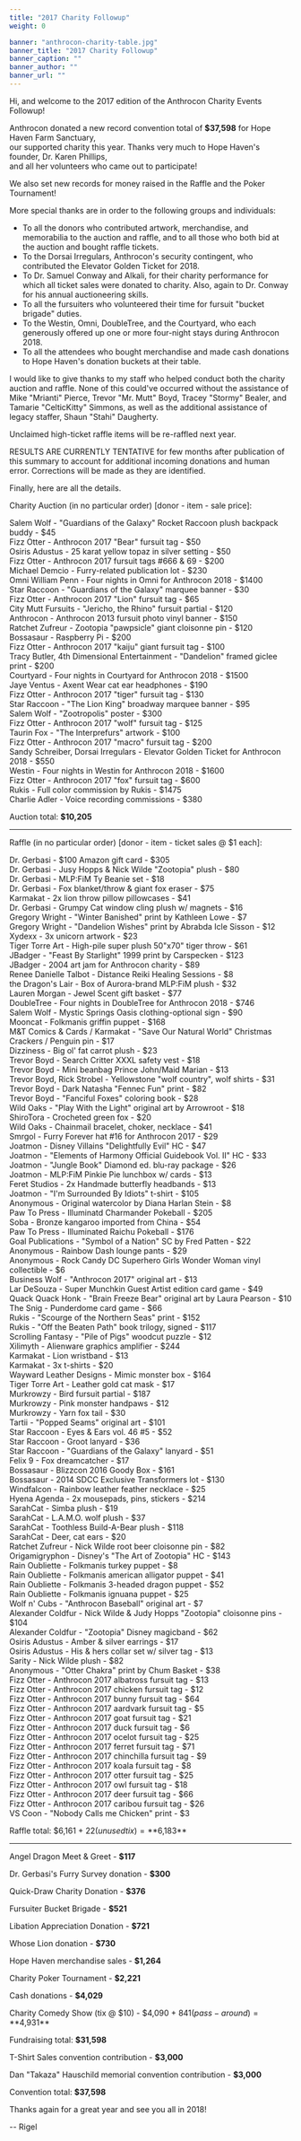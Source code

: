 ```yaml
---
title: "2017 Charity Followup"
weight: 0

banner: "anthrocon-charity-table.jpg"
banner_title: "2017 Charity Followup"
banner_caption: ""
banner_author: ""
banner_url: ""
---
```


Hi, and welcome to the 2017 edition of the Anthrocon Charity Events Followup!

Anthrocon donated a new record convention total of **$37,598** for Hope Haven Farm Sanctuary,<br>
our supported charity this year. Thanks very much to Hope Haven's founder, Dr. Karen Phillips,<br/>and all her volunteers who came out to participate!

We also set new records for money raised in the Raffle and the Poker Tournament!

More special thanks are in order to the following groups and individuals:

- To all the donors who contributed artwork, merchandise, and memorabilia to the auction and raffle, and to all those who both bid at the auction and bought raffle tickets.
- To the Dorsai Irregulars, Anthrocon's security contingent, who contributed the Elevator Golden Ticket for 2018.
- To Dr. Samuel Conway and Alkali, for their charity performance for which all ticket sales were donated to charity. Also, again to Dr. Conway for his annual auctioneering skills.
- To all the fursuiters who volunteered their time for fursuit "bucket brigade" duties.
- To the Westin, Omni, DoubleTree, and the Courtyard, who each generously offered up one or more four-night stays during Anthrocon 2018.
- To all the attendees who bought merchandise and made cash donations to Hope Haven's donation buckets at their table.

I would like to give thanks to my staff who helped conduct both the charity auction and raffle.&nbsp;None of this could've occurred without the assistance of Mike "Mrianti" Pierce, Trevor "Mr. Mutt"&nbsp;Boyd, Tracey "Stormy" Bealer, and Tamarie "CelticKitty" Simmons, as well as the additional assistance of legacy staffer, Shaun "Stahi" Daugherty.

Unclaimed high-ticket raffle items will be re-raffled next year.

RESULTS ARE CURRENTLY TENTATIVE for few months after publication of this summary to account for additional incoming donations and human error. Corrections will be made as they are identified.

Finally, here are all the details.

Charity Auction (in no particular order) [donor - item - sale price]:

Salem Wolf - "Guardians of the Galaxy" Rocket Raccoon plush backpack buddy - $45<br>
Fizz Otter - Anthrocon 2017 "Bear" fursuit tag - $50<br>
Osiris Adustus - 25 karat yellow topaz in silver setting - $50<br>
Fizz Otter - Anthrocon 2017 fursuit tags #666 &amp; 69 - $200<br>
Michael Demcio - Furry-related publication lot - $230<br>
Omni William Penn - Four nights in Omni for Anthrocon 2018 - $1400<br>
Star Raccoon - "Guardians of the Galaxy" marquee banner - $30<br>
Fizz Otter - Anthrocon 2017 "Lion" fursuit tag - $65<br>
City Mutt Fursuits - "Jericho, the Rhino" fursuit partial - $120<br>
Anthrocon - Anthrocon 2013 fursuit photo vinyl banner - $150<br>
Ratchet Zufreur - Zootopia "pawpsicle" giant cloisonne pin - $120<br>
Bossasaur - Raspberry Pi - $200<br>
Fizz Otter - Anthrocon 2017 "kaiju" giant fursuit tag - $100<br>
Tracy Butler, 4th Dimensional Entertainment - "Dandelion" framed giclee print - $200<br>
Courtyard - Four nights in Courtyard for Anthrocon 2018 - $1500<br>
Jaye Ventus - Axent Wear cat ear headphones - $190<br>
Fizz Otter - Anthrocon 2017 "tiger" fursuit tag - $130<br>
Star Raccoon - "The Lion King" broadway marquee banner - $95<br>
Salem Wolf - "Zootropolis" poster - $300<br>
Fizz Otter - Anthrocon 2017 "wolf" fursuit tag - $125<br>
Taurin Fox - "The Interprefurs" artwork - $100<br>
Fizz Otter - Anthrocon 2017 "macro" fursuit tag - $200<br>
Sandy Schreiber, Dorsai Irregulars - Elevator Golden Ticket for Anthrocon 2018 - $550<br>
Westin - Four nights in Westin for Anthrocon 2018 - $1600<br>
Fizz Otter - Anthrocon 2017 "fox" fursuit tag - $600<br>
Rukis - Full color commission by Rukis - $1475<br>
Charlie Adler - Voice recording commissions - $380

Auction total: **$10,205**

***

Raffle (in no particular order) [donor - item - ticket sales @ $1 each]:

Dr. Gerbasi - $100 Amazon gift card - $305<br>
Dr. Gerbasi - Jusy Hopps &amp; Nick Wilde "Zootopia" plush - $80<br>
Dr. Gerbasi - MLP:FiM Ty Beanie set - $18<br>
Dr. Gerbasi - Fox blanket/throw &amp; giant fox eraser - $75<br>
Karmakat - 2x lion throw pillow pillowcases - $41<br>
Dr. Gerbasi - Grumpy Cat window cling plush w/ magnets - $16<br>
Gregory Wright - "Winter Banished" print by Kathleen Lowe - $7<br>
Gregory Wright - "Dandelion Wishes" print by Abrabda Icle Sisson - $12<br>
Xydexx - 3x unicorn artwork - $23<br>
Tiger Torre Art - High-pile super plush 50"x70" tiger throw - $61<br>
JBadger - "Feast By Starlight" 1999 print by Carspecken - $123<br>
JBadger - 2004 art jam for Anthrocon charity - $89<br>
Renee Danielle Talbot - Distance Reiki Healing Sessions - $8<br>
the Dragon's Lair - Box of Aurora-brand MLP:FiM plush - $32<br>
Lauren Morgan - Jewel Scent gift basket - $77<br>
DoubleTree - Four nights in DoubleTree for Anthrocon 2018 - $746<br>
Salem Wolf - Mystic Springs Oasis clothing-optional sign - $90<br>
Mooncat - Folkmanis griffin puppet - $168<br>
M&amp;T Comics &amp; Cards / Karmakat - "Save Our Natural World" Christmas Crackers / Penguin pin - $17<br>
Dizziness - Big ol' fat carrot plush - $23<br>
Trevor Boyd - Search Critter XXXL safety vest - $18<br>
Trevor Boyd - Mini beanbag Prince John/Maid Marian - $13<br>
Trevor Boyd, Rick Strobel - Yellowstone "wolf country", wolf shirts - $31<br>
Trevor Boyd - Dark Natasha "Fennec Fun" print - $82<br>
Trevor Boyd - "Fanciful Foxes" coloring book - $28<br>
Wild Oaks - "Play With the Light" original art by Arrowroot - $18<br>
ShiroTora - Crocheted green fox - $20<br>
Wild Oaks - Chainmail bracelet, choker, necklace - $41<br>
Smrgol - Furry Forever hat #16 for Anthrocon 2017 - $29<br>
Joatmon - Disney Villains "Delightfully Evil" HC - $47<br>
Joatmon - "Elements of Harmony Official Guidebook Vol. II" HC - $33<br>
Joatmon - "Jungle Book" Diamond ed. blu-ray package - $26<br>
Joatmon - MLP:FiM Pinkie Pie lunchbox w/ cards - $13<br>
Feret Studios - 2x Handmade butterfly headbands - $13<br>
Joatmon - "I'm Surrounded By Idiots" t-shirt - $105<br>
Anonymous - Original watercolor by Diana Harlan Stein - $8<br>
Paw To Press - Illuminatd Charmander Pokeball - $205<br>
Soba - Bronze kangaroo imported from China - $54<br>
Paw To Press - Illuminated Raichu Pokeball - $176<br>
Goal Publications - "Symbol of a Nation" SC by Fred Patten - $22<br>
Anonymous - Rainbow Dash lounge pants - $29<br>
Anonymous - Rock Candy DC Superhero Girls Wonder Woman vinyl collectible - $6<br>
Business Wolf - "Anthrocon 2017" original art - $13<br>
Lar DeSouza - Super Munchkin Guest Artist edition card game - $49<br>
Quack Quack Honk - "Brain Freeze Bear" original art by Laura Pearson - $10<br>
The Snig - Punderdome card game - $66<br>
Rukis - "Scourge of the Northern Seas" print - $152<br>
Rukis - "Off the Beaten Path" book trilogy, signed - $117<br>
Scrolling Fantasy - "Pile of Pigs" woodcut puzzle - $12<br>
Xilimyth - Alienware graphics amplifier - $244<br>
Karmakat - Lion wristband - $13<br>
Karmakat - 3x t-shirts - $20<br>
Wayward Leather Designs - Mimic monster box - $164<br>
Tiger Torre Art - Leather gold cat mask - $17<br>
Murkrowzy - Bird fursuit partial - $187<br>
Murkrowzy - Pink monster handpaws - $12<br>
Murkrowzy - Yarn fox tail - $30<br>
Tartii - "Popped Seams" original art - $101<br>
Star Raccoon - Eyes &amp; Ears vol. 46 #5 - $52<br>
Star Raccoon - Groot lanyard - $36<br>
Star Raccoon - "Guardians of the Galaxy" lanyard - $51<br>
Felix 9 - Fox dreamcatcher - $17<br>
Bossasaur - Blizzcon 2016 Goody Box - $161<br>
Bossasaur - 2014 SDCC Exclusive Transformers lot - $130<br>
Windfalcon - Rainbow leather feather necklace - $25<br>
Hyena Agenda - 2x mousepads, pins, stickers - $214<br>
SarahCat - Simba plush - $19<br>
SarahCat - L.A.M.O. wolf plush - $37<br>
SarahCat - Toothless Build-A-Bear plush - $118<br>
SarahCat - Deer, cat ears - $20<br>
Ratchet Zufreur - Nick Wilde root beer cloisonne pin - $82<br>
Origamigryphon - Disney's "The Art of Zootopia" HC - $143<br>
Rain Oubliette - Folkmanis turkey puppet - $8<br>
Rain Oubliette - Folkmanis american alligator puppet - $41<br>
Rain Oubliette - Folkmanis 3-headed dragon puppet - $52<br>
Rain Oubliette - Folkmanis ignuana puppet - $25<br>
Wolf n' Cubs - "Anthrocon Baseball" original art - $7<br>
Alexander Coldfur - Nick Wilde &amp; Judy Hopps "Zootopia" cloisonne pins - $104<br>
Alexander Coldfur - "Zootopia" Disney magicband - $62<br>
Osiris Adustus - Amber &amp; silver earrings - $17<br>
Osiris Adustus - His &amp; hers collar set w/ silver tag - $13<br>
Sarity - Nick Wilde plush - $82<br>
Anonymous - "Otter Chakra" print by Chum Basket - $38<br>
Fizz Otter - Anthrocon 2017 albatross fursuit tag - $13<br>
Fizz Otter - Anthrocon 2017 chicken fursuit tag - $12<br>
Fizz Otter - Anthrocon 2017 bunny fursuit tag - $64<br>
Fizz Otter - Anthrocon 2017 aardvark fursuit tag - $5<br>
Fizz Otter - Anthrocon 2017 goat fursuit tag - $21<br>
Fizz Otter - Anthrocon 2017 duck fursuit tag - $6<br>
Fizz Otter - Anthrocon 2017 ocelot fursuit tag - $25<br>
Fizz Otter - Anthrocon 2017 ferret fursuit tag - $71<br>
Fizz Otter - Anthrocon 2017 chinchilla fursuit tag - $9<br>
Fizz Otter - Anthrocon 2017 koala fursuit tag - $8<br>
Fizz Otter - Anthrocon 2017 otter fursuit tag - $25<br>
Fizz Otter - Anthrocon 2017 owl fursuit tag - $18<br>
Fizz Otter - Anthrocon 2017 deer fursuit tag - $66<br>
Fizz Otter - Anthrocon 2017 caribou fursuit tag - $26<br>
VS Coon - "Nobody Calls me Chicken" print - $3

Raffle total: $6,161 + $22 (unused tix) = **$6,183**

***

Angel Dragon Meet &amp; Greet - **$117**

Dr. Gerbasi's Furry Survey donation - **$300**

Quick-Draw Charity Donation - **$376**

Fursuiter Bucket Brigade - **$521**

Libation Appreciation Donation - **$721**

Whose Lion donation - **$730**

Hope Haven merchandise sales - **$1,264**

Charity Poker Tournament - **$2,221**

Cash donations - **$4,029**

Charity Comedy Show (tix @ $10) - $4,090 + $841 (pass-around) = **$4,931**

Fundraising total: **$31,598**

T-Shirt Sales convention contribution - **$3,000**

Dan "Takaza" Hauschild memorial convention contribution - **$3,000**

Convention total: **$37,598**

Thanks again for a great year and see you all in 2018!

-- Rigel
